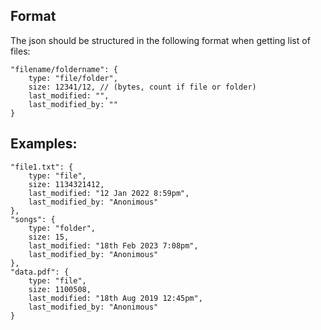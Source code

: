 ## Format
The json should be structured in the following format when getting list of files:
```
"filename/foldername": {
	type: "file/folder",
	size: 12341/12, // (bytes, count if file or folder)
	last_modified: "",
	last_modified_by: ""
}
```

## Examples:
```
"file1.txt": {
	type: "file",
	size: 1134321412,
	last_modified: "12 Jan 2022 8:59pm",
	last_modified_by: "Anonimous"
}, 
"songs": {
	type: "folder",
	size: 15,
	last_modified: "18th Feb 2023 7:08pm",
	last_modified_by: "Anonimous"
}, 
"data.pdf": {
	type: "file",
	size: 1100508,
	last_modified: "18th Aug 2019 12:45pm",
	last_modified_by: "Anonimous"
}
```